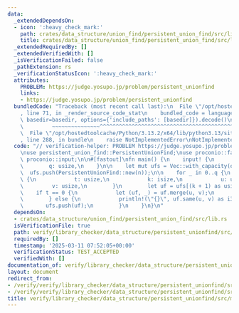 ```yaml
---
data:
  _extendedDependsOn:
  - icon: ':heavy_check_mark:'
    path: crates/data_structure/union_find/persistent_union_find/src/lib.rs
    title: crates/data_structure/union_find/persistent_union_find/src/lib.rs
  _extendedRequiredBy: []
  _extendedVerifiedWith: []
  _isVerificationFailed: false
  _pathExtension: rs
  _verificationStatusIcon: ':heavy_check_mark:'
  attributes:
    PROBLEM: https://judge.yosupo.jp/problem/persistent_unionfind
    links:
    - https://judge.yosupo.jp/problem/persistent_unionfind
  bundledCode: "Traceback (most recent call last):\n  File \"/opt/hostedtoolcache/Python/3.13.2/x64/lib/python3.13/site-packages/onlinejudge_verify/documentation/build.py\"\
    , line 71, in _render_source_code_stat\n    bundled_code = language.bundle(stat.path,\
    \ basedir=basedir, options={'include_paths': [basedir]}).decode()\n          \
    \         ~~~~~~~~~~~~~~~^^^^^^^^^^^^^^^^^^^^^^^^^^^^^^^^^^^^^^^^^^^^^^^^^^^^^^^^^^^^^^^^^^\n\
    \  File \"/opt/hostedtoolcache/Python/3.13.2/x64/lib/python3.13/site-packages/onlinejudge_verify/languages/rust.py\"\
    , line 288, in bundle\n    raise NotImplementedError\nNotImplementedError\n"
  code: "// verification-helper: PROBLEM https://judge.yosupo.jp/problem/persistent_unionfind\n\
    \nuse persistent_union_find::PersistentUnionFind;\nuse proconio::fastout;\nuse\
    \ proconio::input;\n\n#[fastout]\nfn main() {\n    input! {\n        n: usize,\n\
    \        q: usize,\n    }\n\n    let mut ufs = Vec::with_capacity(q + 1);\n  \
    \  ufs.push(PersistentUnionFind::new(n));\n\n    for _ in 0..q {\n        input!\
    \ {\n            t: usize,\n            k: isize,\n            u: usize,\n   \
    \         v: usize,\n        }\n        let uf = ufs[(k + 1) as usize];\n    \
    \    if t == 0 {\n            let (uf, _) = uf.merge(u, v);\n            ufs.push(uf);\n\
    \        } else {\n            println!(\"{}\", uf.same(u, v) as i32);\n     \
    \       ufs.push(uf);\n        }\n    }\n}\n"
  dependsOn:
  - crates/data_structure/union_find/persistent_union_find/src/lib.rs
  isVerificationFile: true
  path: verify/library_checker/data_structure/persistent_unionfind/src/main.rs
  requiredBy: []
  timestamp: '2025-03-11 07:52:05+00:00'
  verificationStatus: TEST_ACCEPTED
  verifiedWith: []
documentation_of: verify/library_checker/data_structure/persistent_unionfind/src/main.rs
layout: document
redirect_from:
- /verify/verify/library_checker/data_structure/persistent_unionfind/src/main.rs
- /verify/verify/library_checker/data_structure/persistent_unionfind/src/main.rs.html
title: verify/library_checker/data_structure/persistent_unionfind/src/main.rs
---
```

